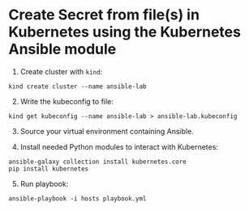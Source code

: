 # Create Secret from file(s) in Kubernetes using the Kubernetes Ansible module

1. Create cluster with `kind`:
```
kind create cluster --name ansible-lab
```

2. Write the kubeconfig to file:
```
kind get kubeconfig --name ansible-lab > ansible-lab.kubeconfig
```

3. Source your virtual environment containing Ansible.

4. Install needed Python modules to interact with Kubernetes:
```
ansible-galaxy collection install kubernetes.core
pip install kubernetes
```

5. Run playbook:
```
ansible-playbook -i hosts playbook.yml
```